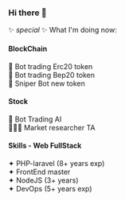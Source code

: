 ### Hi there 👋

✨ _special_ ✨ What I'm doing now:

#### BlockChain

🔂 Bot trading Erc20 token<br/>
🔂 Bot trading Bep20 token<br/>
🍿 Sniper Bot new token

#### Stock

🤖 Bot Trading AI<br/>
🕵🏻‍♂️ Market researcher TA

#### Skills - Web FullStack<br/>

✦ PHP-laravel (8+ years exp)<br/>
✦ FrontEnd master<br/>
✦ NodeJS (3+ years)<br/>
✦ DevOps (5+ years exp)<br/>
